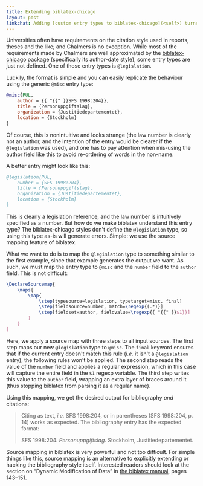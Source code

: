 ```yaml
---
title: Extending biblatex-chicago
layout: post
linkchat: Adding [custom entry types to biblatex-chicago](<self>) turned out to be a simple hack.
---
```


Universities often have requirements on the citation style used in reports, theses and the like; and Chalmers is no exception. While most of the requirements made by Chalmers are well approximated by the [biblatex-chicago][chicago] package (specifically its author-date style), some entry types are just not defined. One of those entry types is `@legislation`.


Luckily, the format is simple and you can easily replicate the behaviour using the generic `@misc` entry type:

~~~ bibtex
@misc{PUL,
    author = {{ "{{" }}SFS 1998:204}},
    title = {Personuppgiftslag},
    organization = {Justitiedepartementet},
    location = {Stockholm}
}
~~~

Of course, this is nonintuitive and looks strange (the law number is clearly not an author, and the intention of the entry would be clearer if the `@legislation` was used), and one has to pay attention when mis-using the author field like this to avoid re-ordering of words in the non-name.

A better entry might look like this:

~~~ bibtex
@legislation{PUL,
    number = {SFS 1998:204},
    title = {Personuppgiftslag},
    organization = {Justitiedepartementet},
    location = {Stockholm}
}
~~~

This is clearly a legislation reference, and the law number is intuitively specified as a number. But how do we make biblatex understand this entry type? The biblatex-chicago styles don't define the `@legislation` type, so using this type as-is will generate errors.
Simple: we use the source mapping feature of biblatex.

What we want to do is to map the `@legislation` type to something similar to the first example, since that example generates the output we want. As such, we must map the entry type to `@misc` and the `number` field to the `author` field. This is not difficult:

~~~ latex
\DeclareSourcemap{
    \maps{
        \map{
            \step[typesource=legislation, typetarget=misc, final]
            \step[fieldsource=number, match=\regexp{(.*)}]
            \step[fieldset=author, fieldvalue=\regexp{{ "{{" }}$1}}]
        }
    }
}
~~~

Here, we apply a source map with three steps to all input sources. The first step maps our new `@legislation` type to `@misc`. The `final` keyword ensures that if the current entry doesn't match this rule (_i.e._ it isn't a `@legislation` entry), the following rules won't be applied. The second step reads the value of the `number` field and applies a regular expression, which in this case will capture the entire field in the `$1` regexp variable. The third step writes this value to the `author` field, wrapping an extra layer of braces around it (thus stopping biblatex from parsing it as a regular name).

Using this mapping, we get the desired output for bibliography _and_ citations:

> Citing as text, _i.e._ SFS 1998:204, or in parentheses (SFS 1998:204, p. 14) works as expected.
> The bibliography entry has the expected format:
>
> SFS 1998:204. _Personuppgiftslag_. Stockholm, Justitiedepartementet.

Source mapping in biblatex is very powerful and not too difficult. For simple things like this, source mapping is an alternative to explicitly extending or hacking the bibliography style itself. Interested readers should look at the section on “Dynamic Modification of Data” in [the biblatex manual][biblatex], pages 143–151.

[chicago]: http://mirrors.ctan.org/macros/latex/contrib/biblatex-contrib/biblatex-chicago/doc/biblatex-chicago.pdf
[biblatex]: http://mirrors.ctan.org/macros/latex/contrib/biblatex/doc/biblatex.pdf
